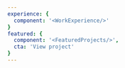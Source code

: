 ```yaml
---
experience: {
  component: '<WorkExperience/>'
}
featured: {
  component: '<FeaturedProjects/>',
  cta: 'View project'
}
---
```

